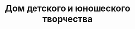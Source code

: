---
title: Дом детского и юношеского творчества
address: '69118, г. Запорожье, пр. 40 лет Победы, 15-а'
phone:
  - (061) 764-01-19
url: ''
about: ''
searchTitle: >-
  Дом детского и юношеского творчества, 69118, г. Запорожье, пр. 40 лет Победы,
  15а
tags:
  - Художественные школы
geometry:
  location:
    lat: 47.8388
    lng: 35.139567
  viewport:
    northeast:
      lat: 47.95986095938327
      lng: 35.36916702985384
    southwest:
      lat: 47.75259704185658
      lng: 34.98154010769489
place_id: ChIJA7uF-j1n3EARSj9NB9lcZ34

---